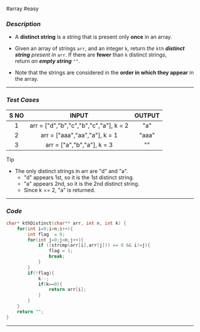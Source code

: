 #array  #easy 
### *Description*  ###

-  A **distinct string** is a string that is present only **once** in an array.

- Given an array of strings `arr`, and an integer `k`, return _the_ `kth` _**distinct string** present in_ `arr`. If there are **fewer** than `k` distinct strings, return _an **empty string**_ `""`.

- Note that the strings are considered in the **order in which they appear** in the array.
---
### *Test Cases* ###

| **S NO** |               **INPUT**                | **OUTPUT** |
| :------: | :------------------------------------: | :--------: |
|    1     | arr = ["d","b","c","b","c","a"], k = 2 |    "a"     |
|    2     |     arr = ["aaa","aa","a"], k = 1      |   "aaa"    |
|    3     |       arr = ["a","b","a"], k = 3       |     ""     |


>[!tip]
>- The only distinct strings in arr are "d" and "a".
>	- "d" appears 1st, so it is the 1st distinct string.
>	- "a" appears 2nd, so it is the 2nd distinct string.
>	- Since k == 2, "a" is returned.

---
### *Code* ###

```c
char* kthDistinct(char** arr, int n, int k) {
	for(int i=0;i<n;i++){
		int flag  = 0;
		for(int j=0;j<n;j++){
			if ((strcmp(arr[i],arr[j])) == 0 && i!=j){
				flag = 1;
				break;
			}
		}
		if(!flag){
			k--;
			if(k==0){
				return arr[i];
			}
		}
	}
	return "";
}
```
---